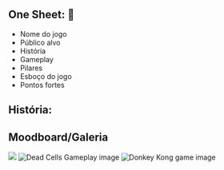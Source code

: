 <h2>One Sheet: 🏢</h2>
<ul>
  <li>Nome do jogo
  <li>Público alvo
  <li>História
  <li>Gameplay
  <li>Pilares
  <li>Esboço do jogo
  <li>Pontos fortes
</ul>

<h2>História:</h2>

<h2>Moodboard/Galeria</h2>
<img src=">
<table width="100%">
  <tr>
    <td valign="top">
      <img src="https://cdn.cloudflare.steamstatic.com/steam/apps/588650/ss_ac28000ade40cc2fe5c128f32ac98ba33c008a7a.1920x1080.jpg?t=1678188017" alt="Dead Cells Gameplay image">
    </td>
    <td>
      <img src="https://th.bing.com/th/id/R.32df49aceafdc32b55b2f2729f4de395?rik=fLiPa9NI8zPH8g&riu=http%3a%2f%2fretrocemetery.com%2fwp-content%2fuploads%2f2016%2f11%2fDonkeyKong3.png&ehk=sFStQqco%2fBLicwUvktro2T17S%2f4M%2fDzfrKnzKvTprRE%3d&risl=&pid=ImgRaw&r=0" alt="Donkey Kong game image" >
    </td>
  </tr>
</table>